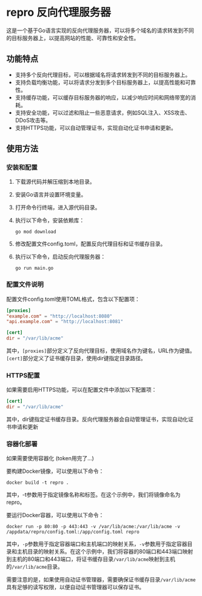 # repro 反向代理服务器
这是一个基于Go语言实现的反向代理服务器，可以将多个域名的请求转发到不同的目标服务器上，以提高网站的性能、可靠性和安全性。

## 功能特点
 - 支持多个反向代理目标，可以根据域名将请求转发到不同的目标服务器上。
 - 支持负载均衡功能，可以将请求分发到多个目标服务器上，以提高性能和可靠性。
 - 支持缓存功能，可以缓存目标服务器的响应，以减少响应时间和网络带宽的消耗。
 - 支持安全功能，可以过滤和阻止一些恶意请求，例如SQL注入、XSS攻击、DDoS攻击等。
 - 支持HTTPS功能，可以自动管理证书，实现自动化证书申请和更新。

## 使用方法
### 安装和配置
1. 下载源代码并解压缩到本地目录。

2. 安装Go语言并设置环境变量。

3. 打开命令行终端，进入源代码目录。

4. 执行以下命令，安装依赖库：

    ```shell
    go mod download
    ```
5. 修改配置文件config.toml，配置反向代理目标和证书缓存目录。

6. 执行以下命令，启动反向代理服务器：

    ```shell
    go run main.go
    ```

### 配置文件说明
配置文件config.toml使用TOML格式，包含以下配置项：

```toml
[proxies]
"example.com" = "http://localhost:8080"
"api.example.com" = "http://localhost:8081"

[cert]
dir = "/var/lib/acme"
```

其中，`[proxies]`部分定义了反向代理目标，使用域名作为键名，URL作为键值。`[cert]`部分定义了证书缓存目录，使用dir键指定目录路径。

### HTTPS配置
如果需要启用HTTPS功能，可以在配置文件中添加以下配置项：

```toml
[cert]
dir = "/var/lib/acme"
```

其中，dir键指定证书缓存目录。反向代理服务器会自动管理证书，实现自动化证书申请和更新

### 容器化部署

如果需要使用容器化 (token用完了...)

要构建Docker镜像，可以使用以下命令：

```shell
docker build -t repro .
```

其中，-t参数用于指定镜像名称和标签。在这个示例中，我们将镜像命名为repro。

要运行Docker容器，可以使用以下命令：

```shell
docker run -p 80:80 -p 443:443 -v /var/lib/acme:/var/lib/acme -v /appdata/repro/config.toml:/app/config.toml repro
```

其中，`-p`参数用于指定容器端口和主机端口的映射关系，`-v`参数用于指定容器目录和主机目录的映射关系。在这个示例中，我们将容器的80端口和443端口映射到主机的80端口和443端口，将证书缓存目录`/var/lib/acme`映射到主机的`/var/lib/acme`目录。

需要注意的是，如果使用自动证书管理器，需要确保证书缓存目录`/var/lib/acme`具有足够的读写权限，以便自动证书管理器可以保存证书。